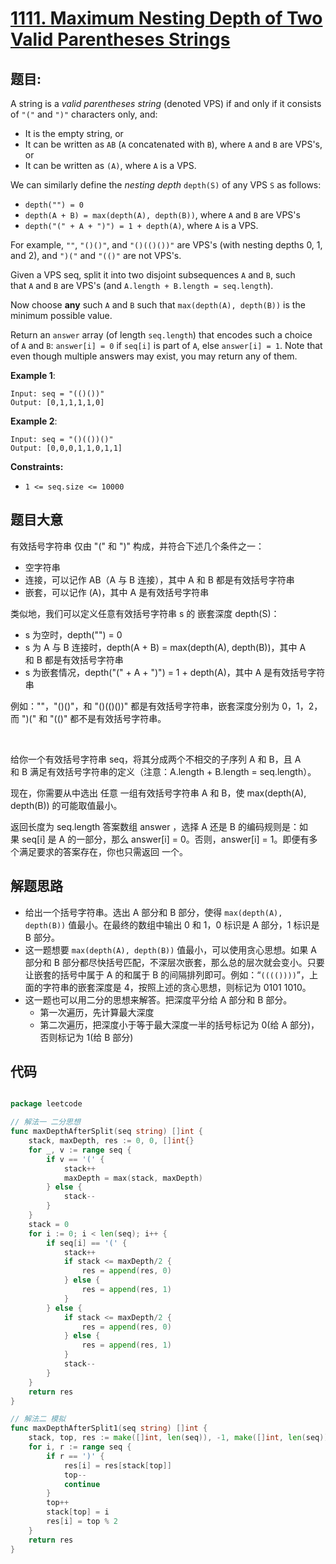 # [1111. Maximum Nesting Depth of Two Valid Parentheses Strings](https://leetcode.com/problems/maximum-nesting-depth-of-two-valid-parentheses-strings/)


## 题目:

A string is a *valid parentheses string* (denoted VPS) if and only if it consists of `"("` and `")"` characters only, and:

- It is the empty string, or
- It can be written as `AB` (`A` concatenated with `B`), where `A` and `B` are VPS's, or
- It can be written as `(A)`, where `A` is a VPS.

We can similarly define the *nesting depth* `depth(S)` of any VPS `S` as follows:

- `depth("") = 0`
- `depth(A + B) = max(depth(A), depth(B))`, where `A` and `B` are VPS's
- `depth("(" + A + ")") = 1 + depth(A)`, where `A` is a VPS.

For example, `""`, `"()()"`, and `"()(()())"` are VPS's (with nesting depths 0, 1, and 2), and `")("` and `"(()"` are not VPS's.

Given a VPS seq, split it into two disjoint subsequences `A` and `B`, such that `A` and `B` are VPS's (and `A.length + B.length = seq.length`).

Now choose **any** such `A` and `B` such that `max(depth(A), depth(B))` is the minimum possible value.

Return an `answer` array (of length `seq.length`) that encodes such a choice of `A` and `B`: `answer[i] = 0` if `seq[i]` is part of `A`, else `answer[i] = 1`. Note that even though multiple answers may exist, you may return any of them.

**Example 1**:

    Input: seq = "(()())"
    Output: [0,1,1,1,1,0]

**Example 2**:

    Input: seq = "()(())()"
    Output: [0,0,0,1,1,0,1,1]

**Constraints:**

- `1 <= seq.size <= 10000`


## 题目大意


有效括号字符串 仅由 "(" 和 ")" 构成，并符合下述几个条件之一：

- 空字符串
- 连接，可以记作 AB（A 与 B 连接），其中 A 和 B 都是有效括号字符串
- 嵌套，可以记作 (A)，其中 A 是有效括号字符串

类似地，我们可以定义任意有效括号字符串 s 的 嵌套深度 depth(S)：

- s 为空时，depth("") = 0
- s 为 A 与 B 连接时，depth(A + B) = max(depth(A), depth(B))，其中 A 和 B 都是有效括号字符串
- s 为嵌套情况，depth("(" + A + ")") = 1 + depth(A)，其中 A 是有效括号字符串


例如：""，"()()"，和 "()(()())" 都是有效括号字符串，嵌套深度分别为 0，1，2，而 ")(" 和 "(()" 都不是有效括号字符串。

 

给你一个有效括号字符串 seq，将其分成两个不相交的子序列 A 和 B，且 A 和 B 满足有效括号字符串的定义（注意：A.length + B.length = seq.length）。

现在，你需要从中选出 任意 一组有效括号字符串 A 和 B，使 max(depth(A), depth(B)) 的可能取值最小。

返回长度为 seq.length 答案数组 answer ，选择 A 还是 B 的编码规则是：如果 seq[i] 是 A 的一部分，那么 answer[i] = 0。否则，answer[i] = 1。即便有多个满足要求的答案存在，你也只需返回 一个。



## 解题思路

- 给出一个括号字符串。选出 A 部分和 B 部分，使得 `max(depth(A), depth(B))` 值最小。在最终的数组中输出 0 和 1，0 标识是 A 部分，1 标识是 B 部分。
- 这一题想要 `max(depth(A), depth(B))` 值最小，可以使用贪心思想。如果 A 部分和 B 部分都尽快括号匹配，不深层次嵌套，那么总的层次就会变小。只要让嵌套的括号中属于 A 的和属于 B 的间隔排列即可。例如：“`(((())))`”，上面的字符串的嵌套深度是 4，按照上述的贪心思想，则标记为 0101 1010。
- 这一题也可以用二分的思想来解答。把深度平分给 A 部分和 B 部分。
    - 第一次遍历，先计算最大深度
    - 第二次遍历，把深度小于等于最大深度一半的括号标记为 0(给 A 部分)，否则标记为 1(给 B 部分)


## 代码

```go

package leetcode

// 解法一 二分思想
func maxDepthAfterSplit(seq string) []int {
	stack, maxDepth, res := 0, 0, []int{}
	for _, v := range seq {
		if v == '(' {
			stack++
			maxDepth = max(stack, maxDepth)
		} else {
			stack--
		}
	}
	stack = 0
	for i := 0; i < len(seq); i++ {
		if seq[i] == '(' {
			stack++
			if stack <= maxDepth/2 {
				res = append(res, 0)
			} else {
				res = append(res, 1)
			}
		} else {
			if stack <= maxDepth/2 {
				res = append(res, 0)
			} else {
				res = append(res, 1)
			}
			stack--
		}
	}
	return res
}

// 解法二 模拟
func maxDepthAfterSplit1(seq string) []int {
	stack, top, res := make([]int, len(seq)), -1, make([]int, len(seq))
	for i, r := range seq {
		if r == ')' {
			res[i] = res[stack[top]]
			top--
			continue
		}
		top++
		stack[top] = i
		res[i] = top % 2
	}
	return res
}

```